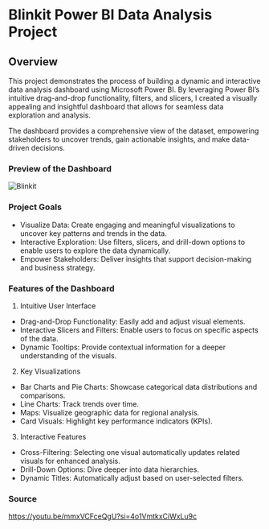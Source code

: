 # Blinkit Power BI Data Analysis Project

## Overview

This project demonstrates the process of building a dynamic and interactive data analysis dashboard using Microsoft Power BI. By leveraging Power BI’s intuitive drag-and-drop functionality, filters, and slicers, I created a visually appealing and insightful dashboard that allows for seamless data exploration and analysis.

The dashboard provides a comprehensive view of the dataset, empowering stakeholders to uncover trends, gain actionable insights, and make data-driven decisions.

### Preview of the Dashboard

![Blinkit](https://github.com/user-attachments/assets/29e7fb66-d5d3-492a-a492-54ae3156f836)

### Project Goals

- Visualize Data: Create engaging and meaningful visualizations to uncover key patterns and trends in the data.
- Interactive Exploration: Use filters, slicers, and drill-down options to enable users to explore the data dynamically.
- Empower Stakeholders: Deliver insights that support decision-making and business strategy.

### Features of the Dashboard

1. Intuitive User Interface
- Drag-and-Drop Functionality: Easily add and adjust visual elements.
- Interactive Slicers and Filters: Enable users to focus on specific aspects of the data.
- Dynamic Tooltips: Provide contextual information for a deeper understanding of the visuals.

2. Key Visualizations
- Bar Charts and Pie Charts: Showcase categorical data distributions and comparisons.
- Line Charts: Track trends over time.
- Maps: Visualize geographic data for regional analysis.
- Card Visuals: Highlight key performance indicators (KPIs).

3. Interactive Features
- Cross-Filtering: Selecting one visual automatically updates related visuals for enhanced analysis.
- Drill-Down Options: Dive deeper into data hierarchies.
- Dynamic Titles: Automatically adjust based on user-selected filters.

### Source

https://youtu.be/mmxVCFceQgU?si=4o1VmtkxCiWxLu9c
